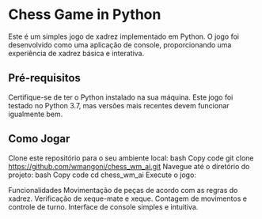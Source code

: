 # Chess Game in Python
Este é um simples jogo de xadrez implementado em Python. O jogo foi desenvolvido como uma aplicação de console, proporcionando uma experiência de xadrez básica e interativa.

## Pré-requisitos
Certifique-se de ter o Python instalado na sua máquina. Este jogo foi testado no Python 3.7, mas versões mais recentes devem funcionar igualmente bem.

## Como Jogar
Clone este repositório para o seu ambiente local:
bash
Copy code
git clone https://github.com/wmangoni/chess_wm_ai.git
Navegue até o diretório do projeto:
bash
Copy code
cd chess_wm_ai
Execute o jogo:

Funcionalidades
Movimentação de peças de acordo com as regras do xadrez.
Verificação de xeque-mate e xeque.
Contagem de movimentos e controle de turno.
Interface de console simples e intuitiva.
